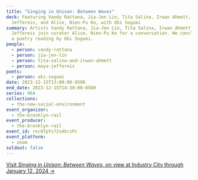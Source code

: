 ```yaml
---
title: "Singing in Unison: Between Waves"
deck: Featuring Vandy Rattana, Jia-Jen Lin, Tita Salina, Irwan Ahmett, Maya
  Jeffereis, and Alice, Nien-Pu Ko, with Oki Sogumi
summary: Artists Vandy Rattana, Jia-Jen Lin, Tita Salina, Irwan Ahmett, and Maya
  Jeffereis join curator Alice, Nien-Pu Ko for a conversation. We conclude with
  a poetry reading by Oki Sogumi.
people:
  - person: vandy-rattana
  - person: jia-jen-lin
  - person: tita-salina-and-irwan-ahmett
  - person: maya-jeffereis
poets:
  - person: oki-sogumi
date: 2023-12-15T13:00:00-0500
end_date: 2023-12-15T14:30:00-0500
series: 964
collections:
  - the-new-social-environment
event_organizer:
  - the-brooklyn-rail
event_producer:
  - the-brooklyn-rail
event_id: rec97pYs72s4brzPc
event_platform:
  - zoom
soldout: false
---
```

[V﻿isit *Singing in Unison: Between Waves*, on view at Industry City through January 12, 2024 →](https://singing-in-unison.brooklynrail.org/)